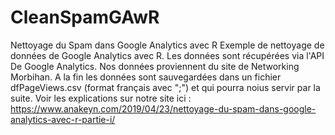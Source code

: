 # CleanSpamGAwR
Nettoyage du Spam dans Google Analytics avec R
Exemple de nettoyage de données de Google Analytics avec R. Les données sont récupérées via l'API De Google Analytics.
Nos données proviennent du site de Networking Morbihan. A la fin les données sont sauvegardées dans un fichier dfPageViews.csv 
(format français avec ";") et qui pourra noius servir par la suite.
Voir les explications sur notre site ici :  https://www.anakeyn.com/2019/04/23/nettoyage-du-spam-dans-google-analytics-avec-r-partie-i/
